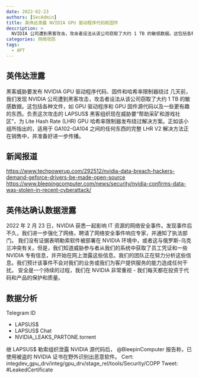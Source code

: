 ```yaml
---
date: 2022-02-23
authors: [SecAdmin]
title: 英伟达泄露 NVIDIA GPU 驱动程序代码和固件
description: >
  NVIDIA 公司遭到黑客攻击，攻击者设法从该公司窃取了大约 1 TB 的敏感数据。这包括各种文件，如 GPU 驱动程序和 GPU 固件源代码以及一些更有趣的东西。
categories: 网络攻防
tags:
  - APT
---
```


## 英伟达泄露

黑客威胁要发布 NVIDIA GPU 驱动程序代码、固件和哈希率限制器绕过
几天前，我们发现 NVIDIA 公司遭到黑客攻击，攻击者设法从该公司窃取了大约 1 TB 的敏感数据。这包括各种文件，如 GPU 驱动程序和 GPU 固件源代码以及一些更有趣的东西。负责这次攻击的 LAPSUS$ 黑客组织现在威胁要“帮助采矿和游戏社区”，为 Lite Hash Rate (LHR) GPU 哈希率限制器发布绕过解决方案。正如该小组所指出的，适用于 GA102-GA104 之间的任何东西的完整 LHR V2 解决方法正在销售中，并准备好进一步传播。

## 新闻报道

https://www.techpowerup.com/292512/nvidia-data-breach-hackers-demand-geforce-drivers-be-made-open-source
https://www.bleepingcomputer.com/news/security/nvidia-confirms-data-was-stolen-in-recent-cyberattack/

## 英伟达确认数据泄露

2022 年 2 月 23 日，NVIDIA 获悉一起影响 IT 资源的网络安全事件。发现事件后不久，我们进一步强化了网络，聘请了网络安全事件响应专家，并通知了执法部门。
我们没有证据表明勒索软件被部署在 NVIDIA 环境中，或者这与俄罗斯-乌克兰冲突有关。但是，我们知道威胁参与者从我们的系统中获取了员工凭证和一些 NVIDIA 专有信息，并开始在网上泄露这些信息。我们的团队正在努力分析这些信息。我们预计该事件不会对我们的业务或我们为客户提供服务的能力造成任何干扰。
安全是一个持续的过程，我们在 NVIDIA 非常重视 - 我们每天都在投资于代码和产品的保护和质量。

## 数据分析

Telegram ID
- LAPSUS$
- LAPSUS$ Chat
- NVIDIA_LEAKS_PARTONE.torrent

继 LAPSUS$ 勒索组织泄露 NVIDIA 源代码后， @BleepinComputer
报告称，已使用被盗的 NVIDIA 证书在野外识别出恶意软件。
Cert: integdev_gpu_drv/integ/gpu_drv/stage_rel/tools/Security/COPP
Tweet: #LeakedCertificate
